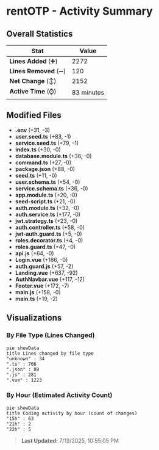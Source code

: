 # rentOTP - Activity Summary 

## Overall Statistics

| Stat                   | Value                                                             |
| ---------------------- | ----------------------------------------------------------------- |
| **Lines Added** (➕)   | 2272                                          |
| **Lines Removed** (➖) | 120                                        |
| **Net Change** (↕)    | 2152                |
| **Active Time** (⌚)   | 83 minutes |


## Modified Files
- **.env** (+31, -3)
- **user.seed.ts** (+83, -1)
- **service.seed.ts** (+79, -1)
- **index.ts** (+30, -0)
- **database.module.ts** (+36, -0)
- **command.ts** (+27, -0)
- **package.json** (+88, -0)
- **seed.ts** (+11, -0)
- **user.schema.ts** (+54, -0)
- **service.schema.ts** (+36, -0)
- **app.module.ts** (+20, -0)
- **seed-script.ts** (+21, -0)
- **auth.module.ts** (+32, -0)
- **auth.service.ts** (+177, -0)
- **jwt.strategy.ts** (+23, -0)
- **auth.controller.ts** (+58, -0)
- **jwt-auth.guard.ts** (+5, -0)
- **roles.decorator.ts** (+4, -0)
- **roles.guard.ts** (+47, -0)
- **api.js** (+64, -0)
- **Login.vue** (+186, -0)
- **auth.guard.js** (+57, -2)
- **Landing.vue** (+637, -92)
- **AuthNavbar.vue** (+117, -12)
- **Footer.vue** (+172, -7)
- **main.js** (+158, -0)
- **main.ts** (+19, -2)

## Visualizations

### By File Type (Lines Changed)

```mermaid
pie showData
title Lines changed by file type
"unknown" : 34
".ts" : 766
".json" : 88
".js" : 281
".vue" : 1223
```

### By Hour (Estimated Activity Count)

```mermaid
pie showData
title Coding activity by hour (count of changes)
"15h" : 63
"21h" : 2
"22h" : 5
```


> **Last Updated:** 7/13/2025, 10:55:05 PM